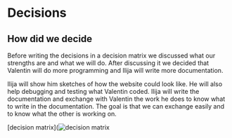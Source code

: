 # Decisions

## How did we decide
Before writing the decisions in a decision matrix we discussed what our strengths are and what we will do. After discussing it we decided that Valentin will do more programming and Ilija will write more documentation. 






 Ilija will show him sketches of how the website could look like. He will also help debugging and testing what Valentin coded. Ilija will write the documentation and exchange with Valentin the work he does to know what to write in the documentation. The goal is that we can exchange easily and to know what the other is working on.


[decision matrix](![decision matrix](https://user-images.githubusercontent.com/112397910/198028290-0a0f5237-222c-440a-927a-e0320f875c2d.PNG)
